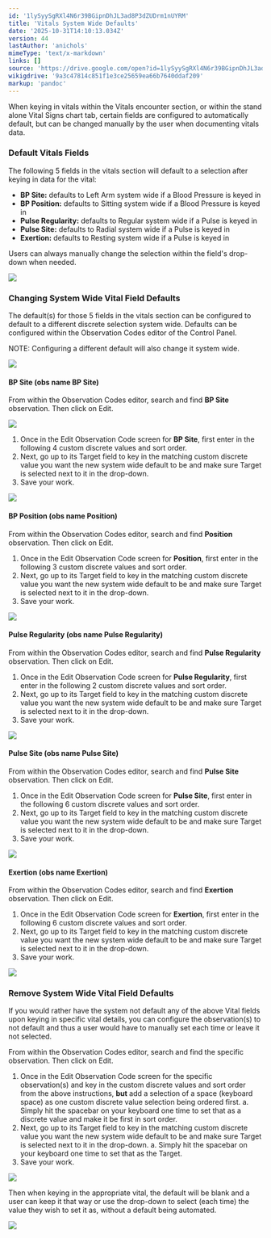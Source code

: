 ```yaml
---
id: '1lySyySgRXl4N6r39BGipnDhJL3ad8P3dZUDrm1nUYRM'
title: 'Vitals System Wide Defaults'
date: '2025-10-31T14:10:13.034Z'
version: 44
lastAuthor: 'anichols'
mimeType: 'text/x-markdown'
links: []
source: 'https://drive.google.com/open?id=1lySyySgRXl4N6r39BGipnDhJL3ad8P3dZUDrm1nUYRM'
wikigdrive: '9a3c47814c851f1e3ce25659ea66b7640ddaf209'
markup: 'pandoc'
---
```

When keying in vitals within the Vitals encounter section, or within the stand alone Vital Signs chart tab, certain fields are configured to automatically default, but can be changed manually by the user when documenting vitals data.

### Default Vitals Fields

The following 5 fields in the vitals section will default to a selection after keying in data for the vital:

* <strong>BP Site:</strong> defaults to Left Arm system wide if a Blood Pressure is keyed in
* <strong>BP Position:</strong> defaults to Sitting system wide if a Blood Pressure is keyed in
* <strong>Pulse Regularity:</strong> defaults to Regular system wide if a Pulse is keyed in
* <strong>Pulse Site:</strong> defaults to Radial system wide if a Pulse is keyed in
* <strong>Exertion:</strong> defaults to Resting system wide if a Pulse is keyed in

Users can always manually change the selection within the field's drop-down when needed.

![](../vitals-system-wide-defaults.assets/bf5a7e874d5139989104c5d864901319.png)

### Changing System Wide Vital Field Defaults

The default(s) for those 5 fields in the vitals section can be configured to default to a different discrete selection system wide. Defaults can be configured within the Observation Codes editor of the Control Panel.

NOTE: Configuring a different default will also change it system wide.

![](../vitals-system-wide-defaults.assets/d6722828d9c5198ad1c5ab9319d70fa2.png)

#### BP Site (obs name BP Site)

From within the Observation Codes editor, search and find **BP Site** observation. Then click on Edit.

![](../vitals-system-wide-defaults.assets/2056a06b1e233c70dbca80a8a8c5d0de.png)

1. Once in the Edit Observation Code screen for <strong>BP Site</strong>, first enter in the following 4 custom discrete values and sort order.
2. Next, go up to its Target field to key in the matching custom discrete value you want the new system wide default to be and make sure Target is selected next to it in the drop-down.
3. Save your work.

![](../vitals-system-wide-defaults.assets/d3e2ff6fc7bb081e4114d7e0268566d5.png)

#### BP Position (obs name Position)

From within the Observation Codes editor, search and find **Position** observation. Then click on Edit.

1. Once in the Edit Observation Code screen for <strong>Position</strong>, first enter in the following 3 custom discrete values and sort order.
2. Next, go up to its Target field to key in the matching custom discrete value you want the new system wide default to be and make sure Target is selected next to it in the drop-down.
3. Save your work.

![](../vitals-system-wide-defaults.assets/6775b30e33891562fb2a639a23fd5b78.png)

#### Pulse Regularity (obs name Pulse Regularity)

From within the Observation Codes editor, search and find **Pulse Regularity** observation. Then click on Edit.

1. Once in the Edit Observation Code screen for <strong>Pulse Regularity</strong>, first enter in the following 2 custom discrete values and sort order.
2. Next, go up to its Target field to key in the matching custom discrete value you want the new system wide default to be and make sure Target is selected next to it in the drop-down.
3. Save your work.

![](../vitals-system-wide-defaults.assets/7d5d1711d21af10a066839a1099af7e5.png)

#### Pulse Site (obs name Pulse Site)

From within the Observation Codes editor, search and find **Pulse Site** observation. Then click on Edit.

1. Once in the Edit Observation Code screen for <strong>Pulse Site</strong>, first enter in the following 6 custom discrete values and sort order.
2. Next, go up to its Target field to key in the matching custom discrete value you want the new system wide default to be and make sure Target is selected next to it in the drop-down.
3. Save your work.

![](../vitals-system-wide-defaults.assets/ff4775ea016b72a71df9d983ca988be1.png)

#### Exertion (obs name Exertion)

From within the Observation Codes editor, search and find **Exertion** observation. Then click on Edit.

1. Once in the Edit Observation Code screen for <strong>Exertion</strong>, first enter in the following 6 custom discrete values and sort order.
2. Next, go up to its Target field to key in the matching custom discrete value you want the new system wide default to be and make sure Target is selected next to it in the drop-down.
3. Save your work.

![](../vitals-system-wide-defaults.assets/95e294f57a32e92a27a0f29a1a3a1854.png)

### Remove System Wide Vital Field Defaults

If you would rather have the system not default any of the above Vital fields upon keying in specific vital details, you can configure the observation(s) to not default and thus a user would have to manually set each time or leave it not selected.

From within the Observation Codes editor, search and find the specific observation. Then click on Edit.

1. Once in the Edit Observation Code screen for the specific observation(s) and key in the custom discrete values and sort order from the above instructions, <strong>but</strong> add a selection of a space (keyboard space) as one custom discrete value selection being ordered first.
    a.  Simply hit the spacebar on your keyboard one time to set that as a discrete value and make it be first in sort order.
2. Next, go up to its Target field to key in the matching custom discrete value you want the new system wide default to be and make sure Target is selected next to it in the drop-down.
    a.  Simply hit the spacebar on your keyboard one time to set that as the Target.
3. Save your work.

![](../vitals-system-wide-defaults.assets/97e26b6041d021bf665665178a1c0cee.png)

Then when keying in the appropriate vital, the default will be blank and a user can keep it that way or use the drop-down to select (each time) the value they wish to set it as, without a default being automated.

![](../vitals-system-wide-defaults.assets/f169391401d2471c047c5eadb9920172.png)

